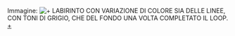 Immagine:  ![+](https://i.imgur.com/am3ab5U.jpg)
LABIRINTO CON VARIAZIONE DI COLORE SIA DELLE LINEE, CON TONI DI GRIGIO,  CHE DEL FONDO UNA VOLTA COMPLETATO IL LOOP.
[+](https://editor.p5js.org/r.babolin@gmail.com/full/Y7iBc0tyN)
